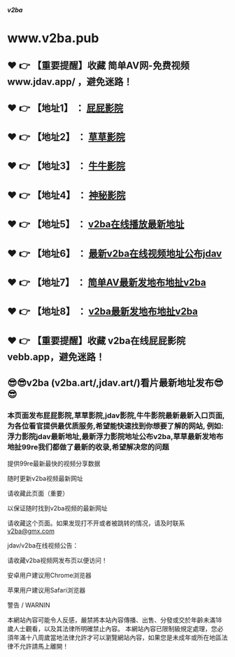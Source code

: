 ##### v2ba
<h1>www.v2ba.pub</h1>
<h2>❤️ 👉 【重要提醒】收藏 简单AV网-免费视频 www.jdav.app/ ，避免迷路！</h2>
<h2>❤️ 👉 【地址1】 ： <a href="https://www.mmvba.com">屁屁影院</a> </h2>
<h2>❤️ 👉 【地址2】 ： <a href="https://www.xxvba.com">草草影院</a> </h2>
<h2>❤️ 👉 【地址3】 ： <a href="https://www.eevba.com">牛牛影院</a> </h2>
<h2>❤️ 👉 【地址4】 ： <a href="https://www.ttvba.com">神秘影院</a> </h2>
<h2>❤️ 👉 【地址5】 ： <a href="https://www.uuvba.com">v2ba在线播放最新地址</a> </h2>
<h2>❤️ 👉 【地址6】 ： <a href="https://www.kkvba.com">最新v2ba在线视频地址公布jdav</a> </h2>
<h2>❤️ 👉 【地址7】 ： <a href="https://www.zzvba.com">简单AV最新发地布地扯v2ba</a> </h2>
<h2>❤️ 👉 【地址8】 ： <a href="https://www.jjvba.com">v2ba最新发地布地扯v2ba</a> </h2>
<h2>❤️ 👉 【重要提醒】收藏 v2ba在线屁屁影院 vebb.app，避免迷路！</h2>
<h2>😎😎v2ba (v2ba.art/,jdav.art/)看片最新地址发布😎😎 </h2>

<h3>本页面发布屁屁影院,草草影院,jdav影院,牛牛影院最新最新入口页面,为各位看官提供最优质服务,希望能快速找到你想要了解的网站,
例如:浮力影院jdav最新地址,最新浮力影院地址公布v2ba,草草最新发地布地扯99re我们都做了最新的收录,希望解决您的问题</h3>
</h1>
<p>提供99re最新最快的视频分享数据</p>
<p>随时更新v2ba视频最新网址</p>
<p>请收藏此页面（重要）</p>
<p>以保证随时找到v2ba视频的最新网址</p>
<p>请收藏这个页面。如果发现打不开或者被跳转的情况，请及时联系<a href="mailto:v2ba@gmx.com">v2ba@gmx.com</a></p>
<p>jdav/v2ba在线视频公告：</p>
<p>请收藏v2ba视频网发布页以便访问！</p>
<p>安卓用户建议用Chrome浏览器</p>
<p>苹果用户建议用Safari浏览器</p>
<p>警告 / WARNIN</p>
<p>本網站內容可能令人反感，嚴禁將本站內容傳播、出售、分發或交於年齡未滿18歲人士觀看，以及其法律所明確禁止內容。
本網站內容已限制級規定處理，您必須年滿十八周歲當地法律允許才可以瀏覽網站內容，如果您是未成年或所在地區法律不允許請馬上離開！</p>
